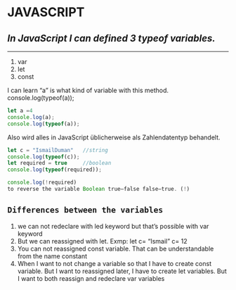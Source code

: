 # **JAVASCRIPT**



## _In JavaScript I can defined 3 typeof variables._
---
1.	var
2.	let
3.	const


I can learn “a” is what kind of variable with this method. console.log(typeof(a));
```javascript
let a =4
console.log(a);
console.log(typeof(a));
```



Also wird alles in JavaScript üblicherweise als Zahlendatentyp behandelt.

```javascript
let c = "IsmailDuman"   //string
console.log(typeof(c));
let required = true     //boolean
console.log(typeof(required));

console.log(!required)
to reverse the variable Boolean true—false false—true. (!)
```


## `Differences between the variables`
1.	we can not redeclare with led keyword but that’s possible with var keyword
2.	But we can reassigned with let. Exmp: let c= “Ismail” c= 12
3.	You can not reassigned const variable. That can be understandable from the name constant
4.	When I want to not change a variable so that I have to create const variable. But I want to reassigned later, I have to create let variables. But I want to both reassign and redeclare var variables

